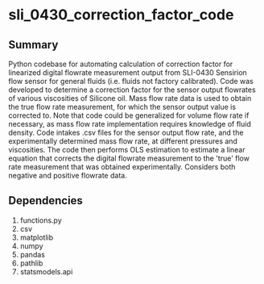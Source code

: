 # sli_0430_correction_factor_code
## Summary
Python codebase for automating calculation of correction factor for linearized digital flowrate measurement output from SLI-0430 Sensirion flow sensor for general fluids (i.e. fluids not factory calibrated). Code was developed to determine a correction factor for the sensor output flowrates of various viscosities of Silicone oil. Mass flow rate data is used to obtain the true flow rate measurement, for which the sensor output value is corrected to. Note that code could be generalized for volume flow rate if necessary, as mass flow rate implementation requires knowledge of fluid density. Code intakes .csv files for the sensor output flow rate, and the experimentally determined mass flow rate, at different pressures and viscosities. The code then performs OLS estimation to estimate a linear equation that corrects the digital flowrate measurement to the 'true' flow rate measurement that was obtained experimentally. Considers both negative and positive flowrate data.

## Dependencies
1. functions.py
2. csv
3. matplotlib
4. numpy
5. pandas
6. pathlib
7. statsmodels.api

## 
